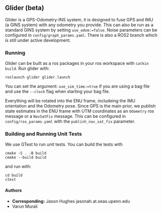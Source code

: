 ## Glider (beta)

Glider is a GPS-Odometry-INS system, it is designed to fuse GPS and IMU (a GINS system) with any odometry you provide. This can also be run as a standard GINS system by setting `use_odom:=false`. Noise parameters can be configured in `config/graph_params.yaml`. There is also a ROS2 branch which is still under active development. 

### Running
Glider can be built as a ros packages in your ros workspace with `catkin build`.
Run glider with:
```
roslaunch glider glider.launch
```
You can set the argument: `use_sim_time:=true` if you are using a bag file and use the `--clock` flag when starting your bag file.

Everything will be rotated into the ENU frame, includeing the IMU orientation and the Odometry pose. Since GPS is the main prior, we publish state estimates in the ENU frame with UTM coordinates as an `Odometry` ros message or a `NavSatFix` message. This can be configured in `config/ros_params.yaml` with the `publish_nav_sat_fix` parameter.

### Building and Running Unit Tests
We use GTest to run unit tests. You can build the tests with 
``` 
cmake -S . -B build
cmake --build build
```
and run with:
```
cd build 
ctest
```

#### Authors
 - **Corresponding:** Jason Hughes jasonah.at.seas.upenn.edu
 - Varun Murali
